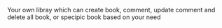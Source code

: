 Your own libray which can create book, comment, update comment and delete all book, or specipic book based on your need

